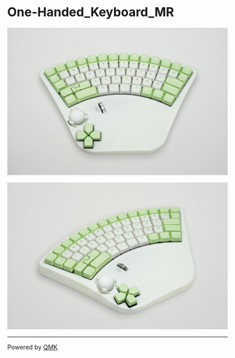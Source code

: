 # One-Handed_Keyboard_MR

![右手大键盘正面](/Docs/Image/右手大键盘正面.jpg "")

![右手大键盘侧面](/Docs/Image/右手大键盘左侧.jpg "")

---

Powered by [QMK](https://docs.qmk.fm/)
